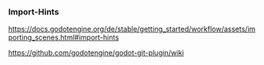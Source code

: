 ### Import-Hints
https://docs.godotengine.org/de/stable/getting_started/workflow/assets/importing_scenes.html#import-hints

https://github.com/godotengine/godot-git-plugin/wiki
